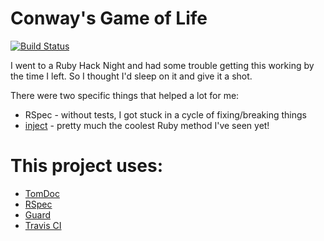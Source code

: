 # Conway's Game of Life
[![Build Status](https://travis-ci.org/pseudomuto/game_of_life.png)](https://travis-ci.org/pseudomuto/game_of_life)

I went to a Ruby Hack Night and had some trouble getting this working by
the time I left. So I thought I'd sleep on it and give it a shot.

There were two specific things that helped a lot for me:

* RSpec - without tests, I got stuck in a cycle of fixing/breaking things
* [inject](http://ruby-doc.org/core-2.0/Enumerable.html#method-i-inject) - pretty much the coolest Ruby method I've seen yet!

# This project uses:

* [TomDoc](http://tomdoc.org/)
* [RSpec](http://rspec.info/)
* [Guard](https://github.com/guard/guard)
* [Travis CI](https://travis-ci.org/)